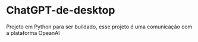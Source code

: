 # ChatGPT-de-desktop
Projeto em Python para ser buildado, esse projeto é uma comunicação com a plataforma OpeanAI
